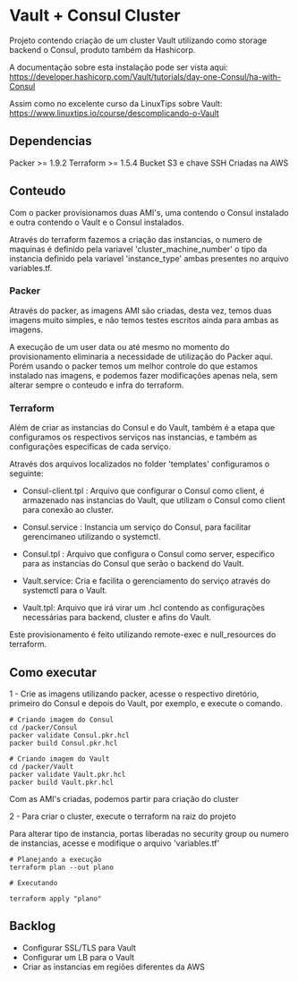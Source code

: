 # Vault + Consul Cluster

Projeto contendo criação de um cluster Vault utilizando como storage backend o Consul, produto também da Hashicorp. 

A documentação sobre esta instalação pode ser vista aqui: https://developer.hashicorp.com/Vault/tutorials/day-one-Consul/ha-with-Consul

Assim como no excelente curso da LinuxTips sobre Vault: https://www.linuxtips.io/course/descomplicando-o-Vault

## Dependencias 

Packer >= 1.9.2
Terraform >= 1.5.4
Bucket S3 e chave SSH Criadas na AWS

## Conteudo 

Com o packer provisionamos duas AMI's, uma contendo o Consul instalado e outra contendo o Vault e o Consul instalados. 

Através do terraform fazemos a criação das instancias, o numero de maquinas é definido pela variavel 'cluster_machine_number' o tipo da instancia definido pela variavel 'instance_type' ambas presentes no arquivo variables.tf.

### Packer

Através do packer, as imagens AMI são criadas, desta vez, temos duas imagens muito simples, e não temos testes escritos ainda para ambas as imagens. 

A execução de um user data ou até mesmo no momento do provisionamento eliminaria a necessidade de utilização do Packer aqui. Porém usando o packer temos um melhor controle do que estamos instalado nas imagens, e podemos fazer modificações apenas nela, sem alterar sempre o conteudo e infra do terraform. 

### Terraform 

Além de criar as instancias do Consul e do Vault, também é a etapa que configuramos os respectivos serviços nas instancias, e também as configurações especificas de cada serviço. 

Através dos arquivos localizados no folder 'templates' configuramos o seguinte: 

- Consul-client.tpl : Arquivo que configurar o Consul como client, é armazenado nas instancias do Vault, que utilizam o Consul como client para conexão ao cluster. 

- Consul.service : Instancia um serviço do Consul, para facilitar gerencimaneo utilizando o systemctl. 

- Consul.tpl : Arquivo que configura o Consul como server, especifico para as instancias do Consul que serão o backend do Vault.

- Vault.service: Cria e facilita o gerenciamento do serviço através do systemctl para o Vault.

- Vault.tpl: Arquivo que irá virar um .hcl contendo as configurações necessárias para backend, cluster e afins do Vault. 

Este provisionamento é feito utilizando remote-exec e null_resources do terraform. 

## Como executar 

1 - Crie as imagens utilizando packer, acesse o respectivo diretório, primeiro do Consul e depois do Vault, por exemplo, e execute o comando. 

```
# Criando imagem do Consul
cd /packer/Consul 
packer validate Consul.pkr.hcl 
packer build Consul.pkr.hcl 

# Criando imagem do Vault 
cd /packer/Vault
packer validate Vault.pkr.hcl
packer build Vault.pkr.hcl 
```

Com as AMI's criadas, podemos partir para criação do cluster

2 - Para criar o cluster, execute o terraform na raiz do projeto


Para alterar tipo de instancia, portas liberadas no security group ou numero de instancias, acesse e modifique o arquivo 'variables.tf'


```
# Planejando a execução
terraform plan --out plano

# Executando

terraform apply "plano"

```


## Backlog 

- Configurar SSL/TLS para Vault
- Configurar um LB para o Vault
- Criar as instancias em regiões diferentes da AWS

